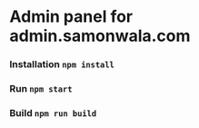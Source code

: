 # Admin panel for admin.samonwala.com

### Installation ``npm install``  
### Run ``npm start``  
### Build ``npm run build``  




